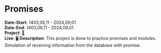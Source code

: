 # Promises
**Date-Start**: 1403,06,11 - 2024,09,01<br>
**Date-End**: 1403,06,11 - 2024,09,01<br>
**Project**: [🎲](https://github.com/amirhossein-github/teacher-khateri/blob/main/side-projects/workWithPromise/README.md)<br>
**Live**: [🖥️](https://amirhossein-github.github.io/teacher-khateri/side-projects/workWithPromise/index.html)
**Description**: This project is done to practice promises and modules. Simulation of receiving information from the database with promise.